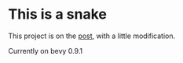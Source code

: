 # This is a snake

This project is on the [post](https://mbuffett.com/posts/bevy-snake-tutorial/ "Creating a Snake Clone in Rust, with Bevy"), with a little modification.

Currently on bevy 0.9.1